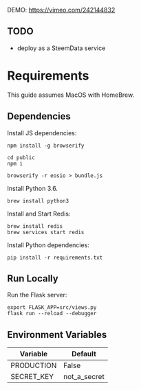 DEMO: https://vimeo.com/242144832

## TODO
 - deploy as a SteemData service

# Requirements
This guide assumes MacOS with HomeBrew.

## Dependencies
Install JS dependencies:
```
npm install -g browserify

cd public
npm i

browserify -r eosio > bundle.js
```


Install Python 3.6. 
```
brew install python3
```

Install and Start Redis:
```
brew install redis
brew services start redis
```

Install Python dependencies:
```
pip install -r requirements.txt
```


## Run Locally
Run the Flask server:
```
export FLASK_APP=src/views.py
flask run --reload --debugger
```


## Environment Variables

| Variable      | Default                          |
| ------------- | -------------------------------- |
| PRODUCTION    | False                            |
| SECRET_KEY    | not_a_secret                     |
